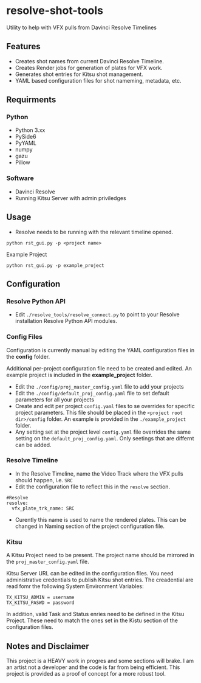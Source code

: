 # resolve-shot-tools
Utility to help with VFX pulls from Davinci Resolve Timelines

## Features
- Creates shot names from current Davinci Resolve Timeline.
- Creates Render jobs for generation of plates for VFX work.
- Generates shot entries for Kitsu shot management.
- YAML based configuration files for shot nameming, metadata, etc.

## Requirments
### Python
- Python 3.xx
- PySide6
- PyYAML
- numpy
- gazu
- Pillow

### Software
- Davinci Resolve
- Running Kitsu Server with admin priviledges 


## Usage
- Resolve needs to be running with the relevant timeline opened.
```
python rst_gui.py -p <project name>
```
Example Project
```
python rst_gui.py -p example_project
```
## Configuration
### Resolve Python API
- Edit ```./resolve_tools/resolve_connect.py``` to point to your Resolve installation Resolve Python API modules.
  
### Config Files
Configuration is currently manual by editing the YAML configuration files in the **config** folder.

Additional per-project configuration file need to be created and edited. An example project is included in the **example_project** folder.

- Edit the ```./config/proj_master_config.yaml``` file to add your projects
- Edit the ```./config/default_proj_config.yaml``` file to set default parameters for all your projects
- Create and edit per project ```config.yaml``` files to se overrides for specific project parameters. This file should be placed in the ```<project root dir>/config``` folder. An example is provided in the ```./example_project``` folder.
- Any setting set at the project level ```config.yaml``` file overrides the same setting on the ```default_proj_config.yaml```. Only seetings that are differnt can be added.


### Resolve Timeline

- In the Resolve Timeline, name the Video Track where the VFX pulls should happen, i.e. ```SRC```
- Edit the configuration file to reflect this in the ```resolve``` section.
```
#Resolve
resolve:
  vfx_plate_trk_name: SRC  
```
- Curently this name is used to name the rendered plates. This can be changed in Naming section of the project configuration file.

### Kitsu
A Kitsu Project need to be present. The project name should be mirrored in the ```proj_master_config.yaml``` file.

Kitsu Server URL can be edited in the configuration files. You need administrative credentials to publish Kitsu shot entries. The creadential are read fomr the following System Environment Variables:
```
TX_KITSU_ADMIN = username
TX_KITSU_PASWD = password
```
In addition, valid Task and Status enries need to be defined in the Kitsu Project. These need to match the ones set in the Kistu section of the configuration files.


## Notes and Disclaimer 
This project is a HEAVY work in progres and some sections will brake. I am an artist not a developer and the code is far from being efficient. This project is provided as a proof of concept for a more robust tool.
